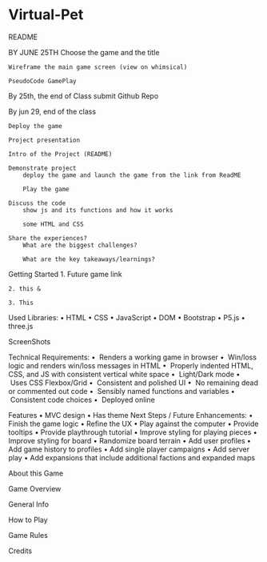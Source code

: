 # Virtual-Pet
README

BY JUNE 25TH 
	Choose the game and the title 

	Wireframe the main game screen (view on whimsical)

	PseudoCode GamePlay

By 25th, the end of Class
	submit Github Repo

By jun 29, end of the class

	Deploy the game
	
	Project presentation

	Intro of the Project (README)

	Demonstrate project 
		deploy the game and launch the game from the link from ReadME

		Play the game

	Discuss the code
		show js and its functions and how it works

		some HTML and CSS 

	Share the experiences?
		What are the biggest challenges?

		What are the key takeaways/learnings?


Getting Started 
	1. Future game link
	
	2. this &

	3. This

Used Libraries:
	•	HTML
	•	CSS
	•	JavaScript
	•	DOM
    •   Bootstrap
    •   P5.js
    •   three.js


ScreenShots




Technical Requirements:
	•	 Renders a working game in browser
	•	 Win/loss logic and renders win/loss  messages in HTML
	•	 Properly indented HTML, CSS, and JS with consistent vertical white space
	•	 Light/Dark mode
	•	 Uses CSS Flexbox/Grid
	•	 Consistent and polished UI
	•	 No remaining dead or commented out code
	•	 Sensibly named functions and variables
	•	 Consistent code choices
	•	 Deployed online

Features
 • MVC design
 • Has theme
Next Steps / Future Enhancements:
 • Finish the game logic
 • Refine the UX
 • Play against the computer
 • Provide tooltips
 • Provide playthrough tutorial
 • Improve styling for playing pieces
 • Improve styling for board
 • Randomize board terrain
 • Add user profiles
 • Add game history to profiles
 • Add single player campaigns
 • Add server play
 • Add expansions that include additional factions  and expanded maps    

 About this Game

 Game Overview

 General Info

 How to Play

 Game Rules

 Credits


